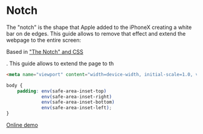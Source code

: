 # Notch

The "notch" is the shape that Apple added to the iPhoneX creating a white bar on de edges. This guide allows to remove that effect and extend the webpage to the entire screen:

Based in ["The Notch" and CSS](https://css-tricks.com/the-notch-and-css/)

. This guide allows to extend the page to th

```html
<meta name="viewport" content="width=device-width, initial-scale=1.0, viewport-fit=cover"> 
```

```css
body {
    padding: env(safe-area-inset-top)
             env(safe-area-inset-right) 
             env(safe-area-inset-bottom) 
             env(safe-area-inset-left);
}
```

[Online demo](https://oscarotero.github.io/css-style-guide/cases/notch/)